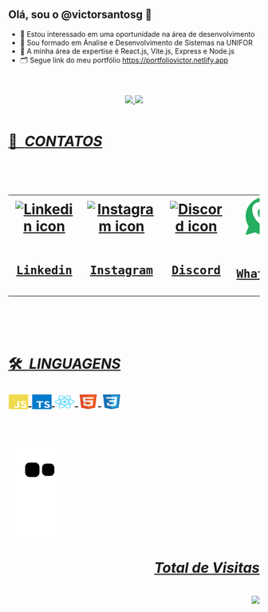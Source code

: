 ## Olá, sou o @victorsantosg 👋


- 👀 Estou interessado em uma oportunidade na área de desenvolvimento 
- 🌱 Sou formado em Ánalise e Desenvolvimento de Sistemas na UNIFOR
- 📘 A minha área de expertise é React.js, Vite.js, Express e Node.js
- 🗂 Segue link do meu portfólio https://portfoliovictor.netlify.app
<h1></h1>
<br>
<div align="center">
  <a href="https://github.com/victorsantosg">
  <img height="180em" src="https://github-readme-stats.vercel.app/api?username=victorsantosg&show_icons=true&theme=dark&include_all_commits=true&count_private=true"/>
  <img height="180em" src="https://github-readme-stats.vercel.app/api/top-langs/?username=victorsantosg&layout=compact&langs_count=7&theme=dark"/>
</div> 
 <br>
    
 <h1 align="left">
   
 📩&ensp;<i>CONTATOS</i> 
  
<br>
 
 <table align="center" align="right" height="279px" border: "border-width">
  <tr>
    <td align="center">
       <a  target='_blank' href=https://www.linkedin.com/in/victor-santos-0a86021b7/><img src="https://skillicons.dev/icons?i=linkedin" width="65px" alt="Linkedin icon"/></a><br><br>
      <sub>
        <b>
          <pre>Linkedin</pre>
        </b>
      </sub>
    </td>
    <td align="center">
      <a  href="https://www.instagram.com/victorsantosgp/"><img src="https://skillicons.dev/icons?i=instagram"  width="65px" alt=" Instagram icon"/></a><br><br>
      <sub>
        <b>
          <pre>Instagram</pre>
        </b>
      </sub>
    </td>
    <td align="center">
     <a  href="https://discord.com/Victorgp_#7554"><img src="https://skillicons.dev/icons?i=discord"  width="65px" alt=" Discord icon"/></a><br><br>
      <sub>
        <b>
          <pre>Discord</pre>
        </b>
      </sub>
    </td>
        <td align="center">
        <a href="https://api.whatsapp.com/send?phone=5585999556385&text=Ol%C3%A1!%20Gostaria%20de%20conversar%20contigo."><img src="https://github.com/MaiaraSanto/MaiaraSanto/blob/main/wat.png" width="75px" alt=" whatsapp icon"/></a><br><br>
      <sub>
        <b>
          <pre>WhatsApp</pre>
        </b>
      </sub>
    </td>
    <td align="center">
      <a href="https://is.gd/victorsantosgp"><img src="https://github.com/MaiaraSanto/MaiaraSanto/blob/main/telegram.png" width="75px" alt=" Telegram icon"/></a><br><br>
      <sub>
        <b>
          <pre>Telegram</pre>
        </b>
      </sub>
    </td>
    <td align="center">
     <a href=mailto:victoorsaantos16@gmail.com><img src="https://github.com/MaiaraSanto/MaiaraSanto/blob/main/gmail.png" width="75px" alt=" gmail icon"/></a><br><br>
      <sub>
        <b>
          <pre>Gmail</pre>
        </b>
      </sub>
    </td>
    </td>
  </tr>
</table>

 <h1 align="left">

  🛠️&ensp;<i>LINGUAGENS</i>
  
<div style="display: inline_block">
  <img align="center" alt="Rafa-Js" height="30" width="40" src="https://raw.githubusercontent.com/devicons/devicon/master/icons/javascript/javascript-plain.svg">
  <img align="center" alt="Rafa-Ts" height="30" width="40" src="https://raw.githubusercontent.com/devicons/devicon/master/icons/typescript/typescript-plain.svg">
  <img align="center" alt="Rafa-React" height="30" width="40" src="https://raw.githubusercontent.com/devicons/devicon/master/icons/react/react-original.svg">
  <img align="center" alt="Rafa-HTML" height="30" width="40" src="https://raw.githubusercontent.com/devicons/devicon/master/icons/html5/html5-original.svg">
  <img align="center" alt="Rafa-CSS" height="30" width="40" src="https://raw.githubusercontent.com/devicons/devicon/master/icons/css3/css3-original.svg">
</div>
<br>
 <h1 align="left">

![Snake animation](https://github.com/victorsantosg/victorsantosg/blob/output/github-contribution-grid-snake.svg)


 <p align="end"> <i> Total de Visitas</i>
   <p align="end">
   <img alingn="end"src="https://profile-counter.glitch.me/victorsantosg/count.svg" />   
     
